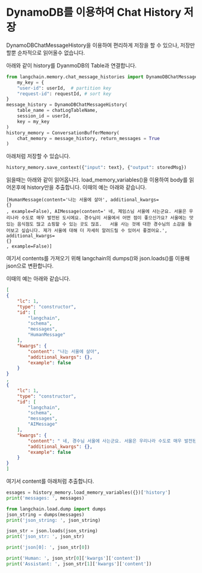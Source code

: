 # DynamoDB를 이용하여 Chat History 저장

DynamoDBChatMessageHistory을 이용하여 편리하게 저장을 할 수 있으나, 저장만 할뿐 순차적으로 읽어올수 없습니다.

아래와 같이 history를 DyanmoDB의 Table과 연결합니다.

```python
from langchain.memory.chat_message_histories import DynamoDBChatMessageHistory    
    my_key = {
    "user-id": userId,  # partition key
    "request-id": requestId, # sort key
}
message_history = DynamoDBChatMessageHistory(
    table_name = chatLogTableName,
    session_id = userId,
    key = my_key
)
history_memory = ConversationBufferMemory(
    chat_memory = message_history, return_messages = True
)
```

아래처럼 저장할 수 있습니다.

```python
history_memory.save_context({"input": text}, {"output": storedMsg})
```

읽을때는 아래와 같이 읽어옵니다. load_memory_variables()을 이용하여 body를 읽어온후에 history만을 추출합니다. 이때의 예는 아래와 같습니다.

```text
[HumanMessage(content='나는 서울에 살아', additional_kwargs=
{}
, example=False), AIMessage(content=' 네, 제임스님 서울에 사는군요. 서울은 우리나라 수도로 매우 발전된 도시에요. 경수님이 서울에서 어떤 점이 좋으신가요? 서울에는 맛있는 음식점도 많고 쇼핑할 수 있는 곳도 많죠.   서울 사는 것에 대한 경수님의 소감을 들어보고 싶습니다. 제가 서울에 대해 더 자세히 알려드릴 수 있어서 좋겠어요.', additional_kwargs=
{}
, example=False)]
```

여기서 contents를 가져오기 위해 langchain의 dumps()와 json.loads()를 이용해 json으로 변환합니다.

이때의 예는 아래와 같습니다.

```json
[
{
    "lc": 1,
    "type": "constructor",
    "id": [
        "langchain",
        "schema",
        "messages",
        "HumanMessage"
    ],
    "kwargs": {
        "content": "나는 서울에 살아",
        "additional_kwargs": {},
        "example": false
    }
}
, 
{
    "lc": 1,
    "type": "constructor",
    "id": [
        "langchain",
        "schema",
        "messages",
        "AIMessage"
    ],
    "kwargs": {
        "content": " 네, 경수님 서울에 사는군요. 서울은 우리나라 수도로 매우 발전된 도시에요. 경수님이 서울에서 어떤 점이 좋으신가요? 서울에는 맛있는 음식점도 많고 쇼핑할 수 있는 곳도 많죠.   서울 사는 것에 대한 경수님의 소감을 들어보고 싶습니다. 제가 서울에 대해 더 자세히 알려드릴 수 있어서 좋겠어요.",
        "additional_kwargs": {},
        "example": false
    }
}
]
```


여기서 content를 아래처럼 추출합니다. 

```python
essages = history_memory.load_memory_variables({})['history']
print('messages: ', messages)

from langchain.load.dump import dumps
json_string = dumps(messages)
print('json_string: ', json_string)

json_str = json.loads(json_string)
print('json_str: ', json_str)

print('json[0]: ', json_str[0])

print('Human: ', json_str[0]['kwargs']['content'])
print('Assistant: ', json_str[1]['kwargs']['content'])
```
